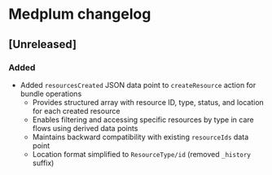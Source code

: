 # Medplum changelog

## [Unreleased]

### Added
- Added `resourcesCreated` JSON data point to `createResource` action for bundle operations
  - Provides structured array with resource ID, type, status, and location for each created resource
  - Enables filtering and accessing specific resources by type in care flows using derived data points
  - Maintains backward compatibility with existing `resourceIds` data point
  - Location format simplified to `ResourceType/id` (removed `_history` suffix)

